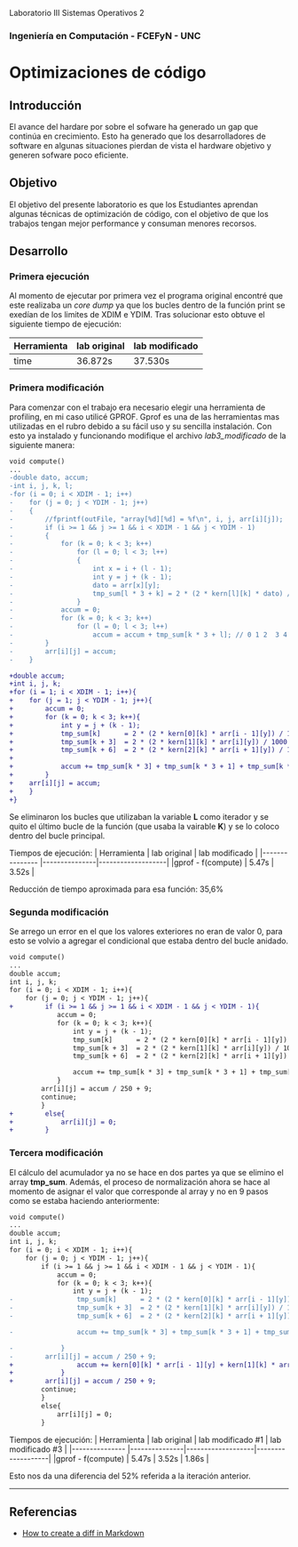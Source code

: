 Laboratorio III  Sistemas Operativos 2 
### Ingeniería en Computación - FCEFyN - UNC
# Optimizaciones de código

## Introducción
El avance del hardare por sobre el sofware ha generado un gap que continúa en crecimiento. Esto ha generado que los desarrolladores de software en algunas situaciones pierdan de vista el hardware objetivo y generen sofware poco eficiente.

## Objetivo
El objetivo del presente laboratorio es que los Estudiantes aprendan algunas técnicas de optimización de código, con el objetivo de que los trabajos tengan mejor performance y consuman menores recorsos.

## Desarrollo
### Primera ejecución
Al momento de ejecutar por primera vez el programa original encontré que este realizaba un *core dump* ya que los bucles dentro de la función print se exedían de los limites de XDIM e YDIM. Tras solucionar esto obtuve el siguiente tiempo de ejecución:

| Herramienta   | lab original  | lab modificado    |
|---------------|---------------|-------------------|
|time           | 36.872s       | 37.530s           |

### Primera modificación
Para comenzar con el trabajo era necesario elegir una herramienta de profiling, en mi caso utilicé GPROF. Gprof es una de las herramientas mas utilizadas en el rubro debido a su fácil uso y su sencilla instalación. Con esto ya instalado y funcionando modifique el archivo *lab3_modificado* de la siguiente manera:

```diff
void compute()
...
-double dato, accum;
-int i, j, k, l;
-for (i = 0; i < XDIM - 1; i++)
-    for (j = 0; j < YDIM - 1; j++)
-    {
-        //fprintf(outFile, "array[%d][%d] = %f\n", i, j, arr[i][j]);
-        if (i >= 1 && j >= 1 && i < XDIM - 1 && j < YDIM - 1)
-        {
-            for (k = 0; k < 3; k++)
-                for (l = 0; l < 3; l++)
-                {
-                    int x = i + (l - 1);
-                    int y = j + (k - 1);
-                    dato = arr[x][y];
-                    tmp_sum[l * 3 + k] = 2 * (2 * kern[l][k] * dato) / 1000 + 1;
-                }
-            accum = 0;
-            for (k = 0; k < 3; k++)
-                for (l = 0; l < 3; l++)
-                    accum = accum + tmp_sum[k * 3 + l]; // 0 1 2  3 4 5  6 7 8
-        }
-        arr[i][j] = accum;
-    }

+double accum;
+int i, j, k;
+for (i = 1; i < XDIM - 1; i++){
+    for (j = 1; j < YDIM - 1; j++){
+        accum = 0;
+        for (k = 0; k < 3; k++){
+            int y = j + (k - 1);
+            tmp_sum[k]      = 2 * (2 * kern[0][k] * arr[i - 1][y]) / 1000 + 1;
+            tmp_sum[k + 3]  = 2 * (2 * kern[1][k] * arr[i][y]) / 1000 + 1;
+            tmp_sum[k + 6]  = 2 * (2 * kern[2][k] * arr[i + 1][y]) / 1000 + 1;
+
+            accum += tmp_sum[k * 3] + tmp_sum[k * 3 + 1] + tmp_sum[k * 3 + 2];
+        }
+    arr[i][j] = accum;
+    }
+}
```
Se eliminaron los bucles que utilizaban la variable **L** como iterador y se quito el último bucle de la función (que usaba la vairable **K**) y se lo coloco dentro del bucle principal.

Tiempos de ejecución:
| Herramienta       | lab original  | lab modificado    |
|---------------    |---------------|-------------------|
|gprof - f(compute) | 5.47s         | 3.52s             |

Reducción de tiempo aproximada para esa función: 35,6%

### Segunda modificación
Se arrego un error en el que los valores exteriores no eran de valor 0, para esto se volvio a agregar el condicional que estaba dentro del bucle anidado.
```diff
void compute()
...
double accum;
int i, j, k;
for (i = 0; i < XDIM - 1; i++){
    for (j = 0; j < YDIM - 1; j++){
+        if (i >= 1 && j >= 1 && i < XDIM - 1 && j < YDIM - 1){
            accum = 0;
            for (k = 0; k < 3; k++){
                int y = j + (k - 1);
                tmp_sum[k]      = 2 * (2 * kern[0][k] * arr[i - 1][y]) / 1000 + 1;
                tmp_sum[k + 3]  = 2 * (2 * kern[1][k] * arr[i][y]) / 1000 + 1;
                tmp_sum[k + 6]  = 2 * (2 * kern[2][k] * arr[i + 1][y]) / 1000 + 1;

                accum += tmp_sum[k * 3] + tmp_sum[k * 3 + 1] + tmp_sum[k * 3 + 2];
            }
        arr[i][j] = accum / 250 + 9;
        continue;
        }
+        else{
+            arr[i][j] = 0;
+        }
```

### Tercera modificación
El cálculo del acumulador ya no se hace en dos partes ya que se elimino el array **tmp_sum**. Además, el proceso de normalización ahora se hace al momento de asignar el valor que corresponde al array y no en 9 pasos como se estaba haciendo anteriormente:
```diff
void compute()
...
double accum;
int i, j, k;
for (i = 0; i < XDIM - 1; i++){
    for (j = 0; j < YDIM - 1; j++){
        if (i >= 1 && j >= 1 && i < XDIM - 1 && j < YDIM - 1){
            accum = 0;
            for (k = 0; k < 3; k++){
                int y = j + (k - 1);
-                tmp_sum[k]      = 2 * (2 * kern[0][k] * arr[i - 1][y]) / 1000 + 1;
-                tmp_sum[k + 3]  = 2 * (2 * kern[1][k] * arr[i][y]) / 1000 + 1;
-                tmp_sum[k + 6]  = 2 * (2 * kern[2][k] * arr[i + 1][y]) / 1000 + 1;

-                accum += tmp_sum[k * 3] + tmp_sum[k * 3 + 1] + tmp_sum[k * 3 + 2];

-            }
-        arr[i][j] = accum / 250 + 9;
+                accum += kern[0][k] * arr[i - 1][y] + kern[1][k] * arr[i][y] + kern[2][k] * arr[i + 1][y];
+            }
+        arr[i][j] = accum / 250 + 9;
        continue;
        }
        else{
            arr[i][j] = 0;
        }
```
Tiempos de ejecución:
| Herramienta       | lab original  | lab modificado #1 | lab modificado #3 |
|---------------    |---------------|-------------------|-------------------|
|gprof - f(compute) | 5.47s         | 3.52s             | 1.86s             |

Esto nos da una diferencia del 52% referida a la iteración anterior.

***
## Referencias
- [How to create a diff in Markdown](https://egghead.io/lessons/egghead-create-a-diff-in-markdown-to-show-what-has-changed-in-a-code-snippet)